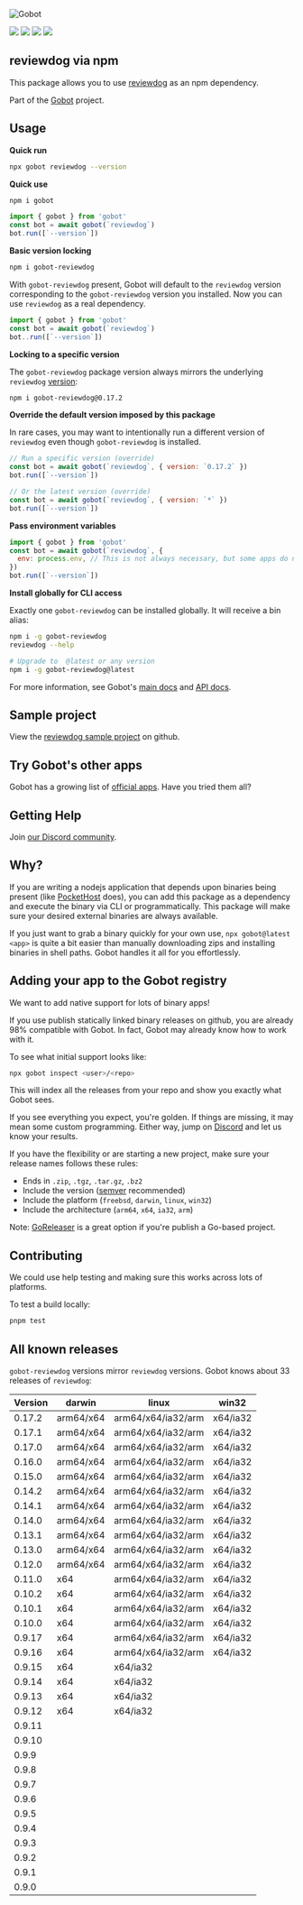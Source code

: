 ![Gobot](https://raw.githubusercontent.com/benallfree/gobot/v1.0.0-alpha.31/assets/gobot-banner-300x.png)

![](https://img.shields.io/npm/v/gobot-reviewdog) ![](https://img.shields.io/npm/dt/gobot-reviewdog) ![](https://img.shields.io/github/commit-activity/t/benallfree/gobot) ![](https://img.shields.io/github/stars/benallfree/gobot)

## reviewdog via npm

This package allows you to use [reviewdog](https://medium.com/@haya14busa/reviewdog-a-code-review-dog-who-keeps-your-codebase-healthy-d957c471938b#.8xctbaw5u) as an npm dependency.

Part of the [Gobot](https://www.npmjs.com/package/gobot) project.

## Usage

**Quick run**

```bash
npx gobot reviewdog --version
```

**Quick use**

```bash
npm i gobot
```

```js
import { gobot } from 'gobot'
const bot = await gobot(`reviewdog`)
bot.run([`--version`])
```

**Basic version locking**

```bash
npm i gobot-reviewdog
```

With `gobot-reviewdog` present, Gobot will default to the `reviewdog` version corresponding to the `gobot-reviewdog` version you installed. Now you can use `reviewdog` as a real dependency.

```js
import { gobot } from 'gobot'
const bot = await gobot(`reviewdog`)
bot..run([`--version`])
```

**Locking to a specific version**

The `gobot-reviewdog` package version always mirrors the underlying `reviewdog` [version](#known-versions):

```bash
npm i gobot-reviewdog@0.17.2
```

**Override the default version imposed by this package**

In rare cases, you may want to intentionally run a different version of `reviewdog` even though `gobot-reviewdog` is installed.

```js
// Run a specific version (override)
const bot = await gobot(`reviewdog`, { version: `0.17.2` })
bot.run([`--version`])

// Or the latest version (override)
const bot = await gobot(`reviewdog`, { version: `*` })
bot.run([`--version`])
```

**Pass environment variables**

```js
import { gobot } from 'gobot'
const bot = await gobot(`reviewdog`, {
  env: process.env, // This is not always necessary, but some apps do need it
})
bot.run([`--version`])
```

**Install globally for CLI access**

Exactly one `gobot-reviewdog` can be installed globally. It will receive a bin alias:

```bash
npm i -g gobot-reviewdog
reviewdog --help

# Upgrade to  @latest or any version
npm i -g gobot-reviewdog@latest
```

For more information, see Gobot's [main docs](https://www.npmjs.com/package/gobot) and [API docs](https://github.com/benallfree/gobot/blob/v1.0.0-alpha.31/docs/readme.md).



## Sample project

View the [reviewdog sample project](https://github.com/benallfree/gobot/tree/v1.0.0-alpha.31/src/apps/reviewdog/sample-project) on github.

## Try Gobot's other apps

Gobot has a growing list of [official apps](https://www.npmjs.com/package/gobot#official-gobot-apps). Have you tried them all?

## Getting Help

Join [our Discord community](https://discord.gg/977kMmFnXc).

## Why?

If you are writing a nodejs application that depends upon binaries being present (like [PocketHost](https://github.com/pockethost/pockethost) does), you can add this package as a dependency and execute the binary via CLI or programmatically. This package will make sure your desired external binaries are always available.

If you just want to grab a binary quickly for your own use, `npx gobot@latest <app>` is quite a bit easier than manually downloading zips and installing binaries in shell paths. Gobot handles it all for you effortlessly.

## Adding your app to the Gobot registry

We want to add native support for lots of binary apps!

If you use publish statically linked binary releases on github, you are already 98% compatible with Gobot. In fact, Gobot may already know how to work with it.

To see what initial support looks like:

```bash
npx gobot inspect <user>/<repo>
```

This will index all the releases from your repo and show you exactly what Gobot sees.

If you see everything you expect, you're golden. If things are missing, it may mean some custom programming. Either way, jump on [Discord](https://discord.gg/977kMmFnXc) and let us know your results.

If you have the flexibility or are starting a new project, make sure your release names follows these rules:

- Ends in `.zip`, `.tgz`, `.tar.gz`, `.bz2`
- Include the version ([semver](https://semver.org) recommended)
- Include the platform (`freebsd`, `darwin`, `linux`, `win32`)
- Include the architecture (`arm64`, `x64`, `ia32`, `arm`)

Note: [GoReleaser](https://goreleaser.com/) is a great option if you're publish a Go-based project.

## Contributing

We could use help testing and making sure this works across lots of platforms.

To test a build locally:

```bash
pnpm test
```


## All known releases

`gobot-reviewdog` versions mirror `reviewdog` versions. Gobot knows about 33 releases of `reviewdog`:

| Version | darwin    | linux              | win32    |
| ------- | --------- | ------------------ | -------- |
| 0.17.2  | arm64/x64 | arm64/x64/ia32/arm | x64/ia32 |
| 0.17.1  | arm64/x64 | arm64/x64/ia32/arm | x64/ia32 |
| 0.17.0  | arm64/x64 | arm64/x64/ia32/arm | x64/ia32 |
| 0.16.0  | arm64/x64 | arm64/x64/ia32/arm | x64/ia32 |
| 0.15.0  | arm64/x64 | arm64/x64/ia32/arm | x64/ia32 |
| 0.14.2  | arm64/x64 | arm64/x64/ia32/arm | x64/ia32 |
| 0.14.1  | arm64/x64 | arm64/x64/ia32/arm | x64/ia32 |
| 0.14.0  | arm64/x64 | arm64/x64/ia32/arm | x64/ia32 |
| 0.13.1  | arm64/x64 | arm64/x64/ia32/arm | x64/ia32 |
| 0.13.0  | arm64/x64 | arm64/x64/ia32/arm | x64/ia32 |
| 0.12.0  | arm64/x64 | arm64/x64/ia32/arm | x64/ia32 |
| 0.11.0  | x64       | arm64/x64/ia32/arm | x64/ia32 |
| 0.10.2  | x64       | arm64/x64/ia32/arm | x64/ia32 |
| 0.10.1  | x64       | arm64/x64/ia32/arm | x64/ia32 |
| 0.10.0  | x64       | arm64/x64/ia32/arm | x64/ia32 |
| 0.9.17  | x64       | arm64/x64/ia32/arm | x64/ia32 |
| 0.9.16  | x64       | arm64/x64/ia32/arm | x64/ia32 |
| 0.9.15  | x64       | x64/ia32           |          |
| 0.9.14  | x64       | x64/ia32           |          |
| 0.9.13  | x64       | x64/ia32           |          |
| 0.9.12  | x64       | x64/ia32           |          |
| 0.9.11  |           |                    |          |
| 0.9.10  |           |                    |          |
| 0.9.9   |           |                    |          |
| 0.9.8   |           |                    |          |
| 0.9.7   |           |                    |          |
| 0.9.6   |           |                    |          |
| 0.9.5   |           |                    |          |
| 0.9.4   |           |                    |          |
| 0.9.3   |           |                    |          |
| 0.9.2   |           |                    |          |
| 0.9.1   |           |                    |          |
| 0.9.0   |           |                    |          |

